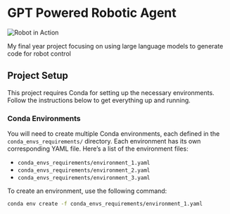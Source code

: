 # GPT Powered Robotic Agent


![Robot in Action](./examples_images/robot_gpt.png)

My final year project focusing on using large language models to generate code for robot control

## Project Setup

This project requires Conda for setting up the necessary environments. Follow the instructions below to get everything up and running.

### Conda Environments

You will need to create multiple Conda environments, each defined in the `conda_envs_requirements/` directory. Each environment has its own corresponding YAML file. Here’s a list of the environment files:

- `conda_envs_requirements/environment_1.yaml`
- `conda_envs_requirements/environment_2.yaml`
- `conda_envs_requirements/environment_3.yaml`

To create an environment, use the following command:

```bash
conda env create -f conda_envs_requirements/environment_1.yaml